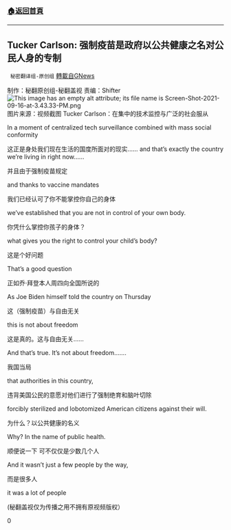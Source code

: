 ###  [:house:返回首頁](https://github.com/ourhimalayas/txt)
---


## Tucker Carlson: 强制疫苗是政府以公共健康之名对公民人身的专制
` 秘密翻译组-原创组` [轉載自GNews](https://gnews.org/zh-hans/1537199/)

制作：秘翻原创组-秘翻盖视
责编：Shifter
![This image has an empty alt attribute; its file name is Screen-Shot-2021-09-16-at-3.43.33-PM.png](https://assets.gnews.org/wp-content/uploads/2021/09/Screen-Shot-2021-09-16-at-3.43.33-PM.png)图片来源：视频截图
Tucker Carlson：在集中的技术监控与广泛的社会服从

In a moment of centralized tech surveillance combined with mass social conformity

这正是身处我们现在生活的国度所面对的现实……
and that’s exactly the country we’re living in right now……

并且由于强制疫苗规定

and thanks to vaccine mandates

我们已经认可了你不能掌控你自己的身体

we’ve established that you are not in control of your own body.

你凭什么掌控你孩子的身体？

what gives you the right to control your child’s body?

这是个好问题

That’s a good question

正如乔·拜登本人周四向全国所说的

As Joe Biden himself told the country on Thursday

这（强制疫苗）与自由无关

this is not about freedom

这是真的。这与自由无关……

And that’s true. It’s not about freedom…….

我国当局

that authorities in this country,

违背美国公民的意愿对他们进行了强制绝育和脑叶切除

forcibly sterilized and lobotomized American citizens against their will.

为什么？以公共健康的名义

Why? In the name of public health.

顺便说一下 可不仅仅是少数几个人

And it wasn’t just a few people by the way,

而是很多人

it was a lot of people

(秘翻盖视仅为传播之用不拥有原视频版权）

0
